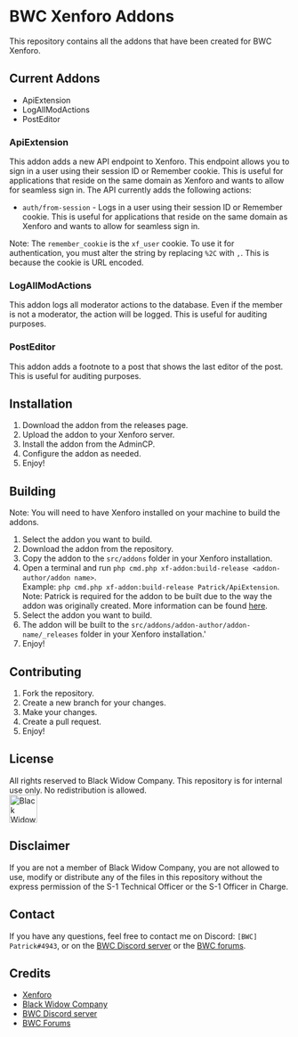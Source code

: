 # BWC Xenforo Addons
This repository contains all the addons that have been created for BWC Xenforo.

## Current Addons
* ApiExtension
* LogAllModActions
* PostEditor

### ApiExtension
This addon adds a new API endpoint to Xenforo. This endpoint allows you to sign in a user using their session ID or Remember cookie. This is useful for applications that reside on the same domain as Xenforo and wants to allow for seamless sign in.
The API currently adds the following actions:
* `auth/from-session` - Logs in a user using their session ID or Remember cookie. This is useful for applications that reside on the same domain as Xenforo and wants to allow for seamless sign in.

Note: The `remember_cookie` is the `xf_user` cookie. To use it for authentication, you must alter the string by replacing `%2C` with `,`. This is because the cookie is URL encoded.

### LogAllModActions
This addon logs all moderator actions to the database. Even if the member is not a moderator, the action will be logged. This is useful for auditing purposes.

### PostEditor
This addon adds a footnote to a post that shows the last editor of the post. This is useful for auditing purposes.

## Installation
1. Download the addon from the releases page.
2. Upload the addon to your Xenforo server.
3. Install the addon from the AdminCP.
4. Configure the addon as needed.
5. Enjoy!

## Building
Note: You will need to have Xenforo installed on your machine to build the addons.
1. Select the addon you want to build.
2. Download the addon from the repository.
3. Copy the addon to the `src/addons` folder in your Xenforo installation.
4. Open a terminal and run `php cmd.php xf-addon:build-release <addon-author/addon name>`.  
Example: `php cmd.php xf-addon:build-release Patrick/ApiExtension`.  
Note: Patrick is required for the addon to be built due to the way the addon was originally created. More information can be found [here](https://xenforo.com/docs/dev/lets-build-an-add-on/#building-the-add-on).
5. Select the addon you want to build.
6. The addon will be built to the `src/addons/addon-author/addon-name/_releases` folder in your Xenforo installation.'
7. Enjoy!

## Contributing
1. Fork the repository.
2. Create a new branch for your changes.
3. Make your changes.
4. Create a pull request.
5. Enjoy!

## License
All rights reserved to Black Widow Company. This repository is for internal use only. No redistribution is allowed.  
[<img alt="Black Widow Company" height="50" src="https://the-bwc.com/PAO/BannerStandard.png"/>](https://www.the-bwc.com)


## Disclaimer
If you are not a member of Black Widow Company, you are not allowed to use, modify or distribute any of the files in this repository without the express permission of the S-1 Technical Officer or the S-1 Officer in Charge.

## Contact
If you have any questions, feel free to contact me on Discord: `[BWC] Patrick#4943`, or on the [BWC Discord server](https://discord.com/invite/the-bwc) or the [BWC forums](https://the-bwc.com/forum/index.php).

## Credits
* [Xenforo](https://xenforo.com/)
* [Black Widow Company](https://the-bwc.com/)
* [BWC Discord server](https://discord.com/invite/the-bwc)
* [BWC Forums](https://the-bwc.com/forum/index.php)